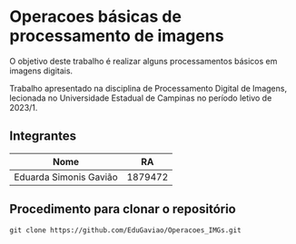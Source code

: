 # Operacoes básicas de processamento de imagens
O objetivo deste trabalho é realizar alguns processamentos básicos em imagens digitais.
 
Trabalho apresentado na disciplina de Processamento Digital de Imagens, lecionada no Universidade Estadual de Campinas no período letivo de 2023/1.

## Integrantes 
| Nome | RA |
|--|--|
|Eduarda Simonis Gavião | 1879472 |

 
 ## Procedimento para clonar o repositório
```
git clone https://github.com/EduGaviao/Operacoes_IMGs.git
```
